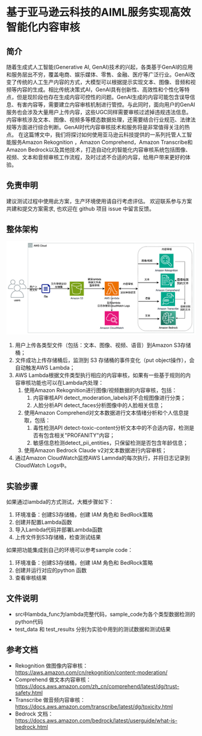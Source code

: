 # 基于亚马逊云科技的AIML服务实现高效智能化内容审核

## 简介
随着生成式人工智能(Generative AI, GenAI)技术的兴起，各类基于GenAI的应用和服务层出不穷，覆盖电商、娱乐媒体、零售、金融、医疗等广泛行业。GenAI改变了传统的人工生产内容的方式，大模型可以根据提示实现文本、图像、音频和视频等内容的生成。相比传统决策式AI，GenAI具有创新性、高效性和个性化等特点，但是现阶段也存在生成内容可控性的问题。GenAI生成的内容可能包含误导信息、有害内容等，需要建立内容审核机制进行管控。与此同时，面向用户的GenAI服务也会涉及大量用户上传内容，这些UGC同样需要审核过滤掉违规违法信息。内容审核涉及文本、图像、视频多等模态数据处理，还需要结合行业规范、法律法规等方面进行综合判断。GenAI时代内容审核技术和服务将是非常值得关注的热点。
在这篇博文中，我们将探讨如何使用亚马逊云科技提供的一系列托管人工智能服务Amazon Rekognition ，Amazon Comprehend，Amazon Transcribe和 Amazon Bedrock以及其他技术，打造自动化的智能化内容审核系统包括图像、视频、文本和音频审核工作流程，及时过滤不合适的内容，给用户带来更好的体验。

## 免责申明
建议测试过程中使用此方案，生产环境使用请自行考虑评估。
欢迎联系参与方案共建和提交方案需求, 也欢迎在 github 项目 issue 中留言反馈。

## 整体架构
![architect](./Image/moderation-architect.jpg)
1. 用户上传各类型文件（包括：文本、图像、视频、语音）到Amazon S3存储桶；
2. 文件成功上传存储桶后，监测到 S3 存储桶的事件变化（put object操作），会自动触发AWS Lambda；
3. AWS Lambda根据文件类型执行相应的内容审核，如果有一些基于规则的内容审核功能也可以在Lambda内处理：
    1. 使用Amazon Rekognition进行图像/视频数据的内容审核，包括：
        1. 内容审核API detect_moderation_labels对不合规图像进行分类；
        2. 人脸分析API detect_faces分析图像中的人脸相关信息；
    2. 使用Amazon Comprehend对文本数据进行文本情绪分析和个人信息提取，包括：
        1. 毒性检测API  detect-toxic-content分析文本中的不合适内容，检测是否有包含相关"PROFANITY"内容；
        2. 敏感信息检测detect_pii_entities，只保留检测是否包含年龄信息；
    3. 使用Amazon Bedrock Claude v2对文本数据进行内容审核；
4. 通过Amazon CloudWatch监控AWS Lamnda的每次执行，并将日志记录到CloudWatch Logs中。

## 实验步骤
如果通过lambda的方式测试，大概步骤如下：
1. 环境准备：创建S3存储桶，创建 IAM 角色和 BedRock策略
2. 创建并配置Lambda函数
3. 导入Lambda代码并部署Lambda函数
4. 上传文件到S3存储桶，检查测试结果

如果把功能集成到自己的环境可以参考sample code：
1. 环境准备：创建S3存储桶，创建 IAM 角色和 BedRock策略
2. 创建并运行对应的python 函数
3. 查看审核结果

## 文件说明
- src中lambda_func为lambda完整代码，sample_code为各个类型数据检测的python代码
- test_data 和 test_results 分别为实验中用到的测试数据和测试结果

## 参考文档
- Rekognition 做图像内容审核：https://aws.amazon.com/cn/rekognition/content-moderation/
- Comprehend 做文本内容审核：https://docs.aws.amazon.com/zh_cn/comprehend/latest/dg/trust-safety.html
- Transcribe 做音频内容审核：https://docs.aws.amazon.com/transcribe/latest/dg/toxicity.html
- Bedrock 文档：https://docs.aws.amazon.com/bedrock/latest/userguide/what-is-bedrock.html